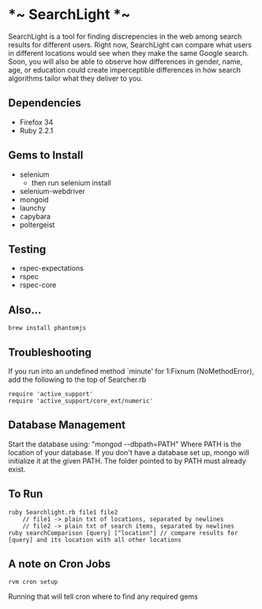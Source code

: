 *~ SearchLight *~
=========

SearchLight is a tool for finding discrepencies in the web among search results for different users. Right now, SearchLight can compare what users in different locations would see when they make the same Google search.
Soon, you will also be able to observe how differences in gender, name, age, or education could create imperceptible differences in how search algorithms tailor what they deliver to you.

## Dependencies
* Firefox 34
* Ruby 2.2.1


## Gems to Install

* selenium 
	* then run selenium install
* selenium-webdriver
* mongoid
* launchy 
* capybara
* poltergeist

## Testing

* rspec-expectations
* rspec
* rspec-core

## Also...

	brew install phantomjs

## Troubleshooting

If you run into an undefined method `minute' for 1:Fixnum (NoMethodError)\, add the following to the top of Searcher.rb

	require 'active_support'
	require 'active_support/core_ext/numeric'

## Database Management
Start the database using:
		"mongod --dbpath=PATH"
Where PATH is the location of your database. If you don't have a database set up, mongo will initialize it at the given PATH.
The folder pointed to by PATH must already exist.

## To Run

	ruby Searchlight.rb file1 file2
		// file1 -> plain txt of locations, separated by newlines
		// file2 -> plain txt of search items, separated by newlines
	ruby searchComparison [query] ["location"] // compare results for [query] and its location with all other locations

## A note on Cron Jobs

	rvm cron setup

Running that will tell cron where to find any required gems